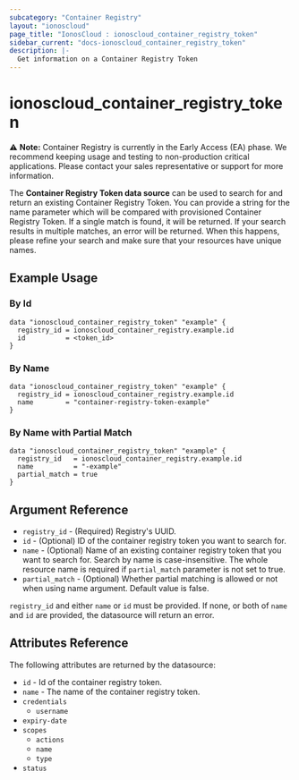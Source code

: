 ```yaml
---
subcategory: "Container Registry"
layout: "ionoscloud"
page_title: "IonosCloud : ionoscloud_container_registry_token"
sidebar_current: "docs-ionoscloud_container_registry_token"
description: |-
  Get information on a Container Registry Token
---
```


# ionoscloud_container_registry_token

⚠️ **Note:** Container Registry is currently in the Early Access (EA) phase. We recommend keeping usage and testing to non-production critical applications.
Please contact your sales representative or support for more information.

The **Container Registry Token data source** can be used to search for and return an existing Container Registry Token.
You can provide a string for the name parameter which will be compared with provisioned Container Registry Token.
If a single match is found, it will be returned. If your search results in multiple matches, an error will be returned.
When this happens, please refine your search and make sure that your resources have unique names.

## Example Usage

### By Id
```hcl
data "ionoscloud_container_registry_token" "example" {
  registry_id = ionoscloud_container_registry.example.id
  id          = <token_id>
}
```

### By Name
```hcl
data "ionoscloud_container_registry_token" "example" {
  registry_id = ionoscloud_container_registry.example.id
  name        = "container-registry-token-example"
}
```

### By Name with Partial Match
```hcl
data "ionoscloud_container_registry_token" "example" {
  registry_id   = ionoscloud_container_registry.example.id
  name          = "-example"
  partial_match = true
}
```

## Argument Reference

* `registry_id` - (Required) Registry's UUID.
* `id` - (Optional) ID of the container registry token you want to search for.
* `name` - (Optional) Name of an existing container registry token that you want to search for. Search by name is case-insensitive. The whole resource name is required if `partial_match` parameter is not set to true.
* `partial_match` - (Optional) Whether partial matching is allowed or not when using name argument. Default value is false.

`registry_id` and either `name` or `id` must be provided. If none, or both of `name` and `id` are provided, the datasource will return an error.

## Attributes Reference

The following attributes are returned by the datasource:

* `id` - Id of the container registry token.
* `name` - The name of the container registry token.
* `credentials` 
    * `username`
* `expiry-date`
* `scopes`
  * `actions`
  * `name`
  * `type`
* `status` 
